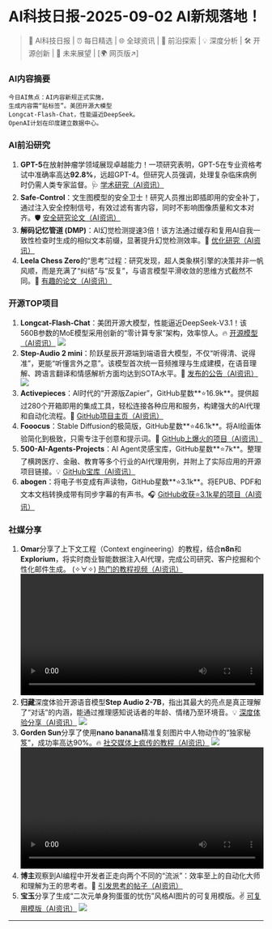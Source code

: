 
# AI科技日报-2025-09-02 AI新规落地！
> 🤖 AI科技日报 | ⏰ 每日精选 | 🌐 全球资讯 | 🔬 前沿探索 | 💡 深度分析 | 🛠️ 开源创新 | 🚀 未来展望 | [🌍 网页版↗️]
### **AI内容摘要**
```
今日AI焦点：AI内容新规正式实施，
生成内容需“贴标签”。美团开源大模型
Longcat-Flash-Chat，性能逼近DeepSeek。
OpenAI计划在印度建立数据中心。
```
### AI前沿研究
1.  **GPT-5**在放射肿瘤学领域展现卓越能力！一项研究表明，GPT-5在专业资格考试中准确率高达**92.8%**，远超GPT-4。但研究人员强调，处理复杂临床病例时仍需人类专家监督。🩺 [学术研究（AI资讯）](https://arxiv.org/abs/2508.21777)
2.  **Safe-Control**：文生图模型的安全卫士！研究人员推出即插即用的安全补丁，通过注入安全控制信号，有效过滤有害内容，同时不影响图像质量和文本对齐。🛡️ [安全研究论文（AI资讯）](https://arxiv.org/abs/2508.21099)
3.  **解码记忆管道 (DMP)**：AI幻觉检测提速3倍！该方法通过缓存和复用AI自我一致性检查时生成的相似文本前缀，显著提升幻觉检测效率。🚀 [优化研究（AI资讯）](https://arxiv.org/abs/2508.21228)
4.  **Leela Chess Zero**的“思考”过程：研究发现，超人类象棋引擎的决策并非一帆风顺，而是充满了“纠结”与“反复”，与语言模型平滑收敛的思维方式截然不同。🤔 [有趣的论文（AI资讯）](https://arxiv.org/abs/2508.21380)
### 开源TOP项目
1.  **Longcat-Flash-Chat**：美团开源大模型，性能逼近DeepSeek-V3.1！该560B参数的MoE模型采用创新的“零计算专家”架构，效率惊人。🔥 [开源模型（AI资讯）](https://mp.weixin.qq.com/s?__biz=MzIzNjc1NzUzMw==&mid=2247822466&idx=1&sn=f5ffedfda931a6b91ad5ee34f564dc1c)
    ![](https://source.hubtoday.app/images/2025/09/news_01k430dy6ff65t8rjsxqe0wqaq.avif)
2.  **Step-Audio 2 mini**：阶跃星辰开源端到端语音大模型，不仅“听得清、说得准”，更能“听懂言外之意”。该模型首次统一音频推理与生成建模，在语音理解、跨语言翻译和情感解析方面均达到SOTA水平。🤔 [发布的公告（AI资讯）](https://www.aibase.com/zh/news/20957)
    ![](https://source.hubtoday.app/images/2025/09/news_01k430dzxmf9xrsnz1161dgwmf.avif)
3.  **Activepieces**：AI时代的“开源版Zapier”，GitHub星数**⭐16.9k**。提供超过280个开箱即用的集成工具，轻松连接各种应用和服务，构建强大的AI代理和自动化流程。🚀 [GitHub项目主页（AI资讯）](https://github.com/activepieces/activepieces)
4.  **Fooocus**：Stable Diffusion的极简版，GitHub星数**⭐46.1k**。将AI绘画体验简化到极致，只需专注于创意和提示词。🎨 [GitHub上爆火的项目（AI资讯）](https://github.com/lllyasviel/Fooocus)
5.  **500-AI-Agents-Projects**：AI Agent灵感宝库，GitHub星数**⭐7k**。整理了横跨医疗、金融、教育等多个行业的AI代理用例，并附上了实际应用的开源项目链接。💡 [GitHub宝库（AI资讯）](https://github.com/ashishpatel26/500-AI-Agents-Projects)
6.  **abogen**：将电子书变成有声读物，GitHub星数**⭐3.1k**。将EPUB、PDF和文本文档转换成带有同步字幕的有声书。🎧 [GitHub收获⭐3.1k星的项目（AI资讯）](https://github.com/denizsafak/abogen)
### 社媒分享
1.  **Omar**分享了上下文工程（Context engineering）的教程，结合**n8n**和**Explorium**，将实时商业智能数据注入AI代理，完成公司研究、客户挖掘和个性化邮件生成。 (✧∀✧) [热门的教程视频（AI资讯）](https://x.com/omarsar0/status/1962512690364260759)
    <video src="https://source.hubtoday.app/images/2025/09/news_01k430eww0ez88y0xbd2p88y4x.mp4" controls="controls" width="100%"></video>
2.  **归藏**深度体验开源语音模型**Step Audio 2-7B**，指出其最大的亮点是真正理解了“对话”的内涵，能通过推理感知说话者的年龄、情绪乃至环境音。💡 [深度体验分享（AI资讯）](https://x.com/op7418/status/1962437252501610524)
    ![](https://source.hubtoday.app/images/2025/09/news_01k430f41bejd8rw98974ffax6.avif)
3.  **Gorden Sun**分享了使用**nano banana**精准复刻图片中人物动作的“独家秘笈”，成功率高达90%。🔥 [社交媒体上疯传的教程（AI资讯）](https://x.com/Gorden_Sun/status/1962343524768284819)
    ![](https://source.hubtoday.app/images/2025/09/news_01k430f898eezry80d25378xfy.avif)
    <video src="https://source.hubtoday.app/images/2025/09/news_01k430fbrnfwhvf00gmpc3tsh9.mp4" controls="controls" width="100%"></video>
4.  **博主**观察到AI编程中开发者正走向两个不同的“流派”：效率至上的自动化大师和理解为王的思考者。🤔 [引发思考的帖子（AI资讯）](https://x.com/wwwgoubuli/status/1962340341195186596)
5.  **宝玉**分享了生成“二次元单身狗蛋蛋的忧伤”风格AI图片的可复用模版。✌️ [可复用模版（AI资讯）](https://x.com/dotey/status/1962220332300882001)
    ![](https://source.hubtoday.app/images/2025/09/news_01k430fex3fpv9krcn2nt614d1.avif)
---